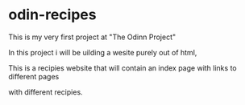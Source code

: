 # odin-recipes

This is my very first project at  "The Odinn Project"

In this project i will be uilding a wesite purely out of html,

This is a recipies website that will contain an index page with links to different pages

with different recipies.
